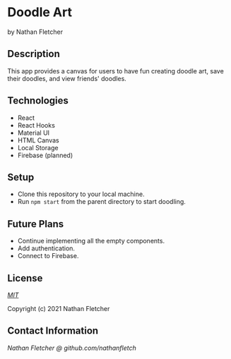 # Doodle Art

by Nathan Fletcher

## Description

This app provides a canvas for users to have fun creating doodle art, save their doodles, and view friends' doodles.

## Technologies

- React
- React Hooks
- Material UI
- HTML Canvas
- Local Storage
- Firebase (planned)

## Setup

- Clone this repository to your local machine.
- Run `npm start` from the parent directory to start doodling.

## Future Plans

- Continue implementing all the empty components.
- Add authentication.
- Connect to Firebase.

## License

_[MIT](https://opensource.org/licenses/MIT)_

Copyright (c) 2021 Nathan Fletcher

## Contact Information

_Nathan Fletcher @ github.com/nathanfletch_
